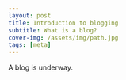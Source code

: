 ```yaml
---
layout: post
title: Introduction to blogging
subtitle: What is a blog?
cover-img: /assets/img/path.jpg
tags: [meta]
---
```


A blog is underway.
